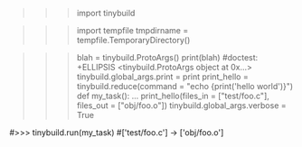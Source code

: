 >>> import tinybuild

>>> import tempfile
>>> tmpdirname = tempfile.TemporaryDirectory()

>>> blah = tinybuild.ProtoArgs()
>>> print(blah)                                              #doctest: +ELLIPSIS
<tinybuild.ProtoArgs object at 0x...>
>>> tinybuild.global_args.print = print
>>> print_hello = tinybuild.reduce(command = "echo {print('hello world')}")
>>> def my_task():
...   print_hello(files_in = ["test/foo.c"], files_out = ["obj/foo.o"])
>>> tinybuild.global_args.verbose = True

#>>> tinybuild.run(my_task)
#['test/foo.c'] -> ['obj/foo.o']
